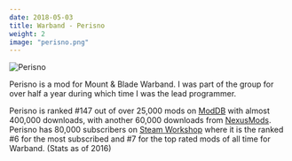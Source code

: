 ```yaml
---
date: 2018-05-03
title: Warband - Perisno
weight: 2
image: "perisno.png"
---
```


![Perisno](../perisno.png)

<!--more-->

Perisno is a mod for Mount & Blade Warband. I was part of the group for over half a year during which time I was the lead programmer.

Perisno is ranked \#147 out of over 25,000 mods on [ModDB](http://www.moddb.com/mods/perisno/stats) with almost 400,000 downloads, with another 60,000 downloads from [NexusMods](http://www.nexusmods.com/mbwarband/mods/3980/?). Perisno has 80,000 subscribers on [Steam Workshop](https://steamcommunity.com/sharedfiles/filedetails/?id=316610148) where it is the ranked \#6 for the most subscribed and \#7 for the top rated mods of all time for Warband. (Stats as of 2016)